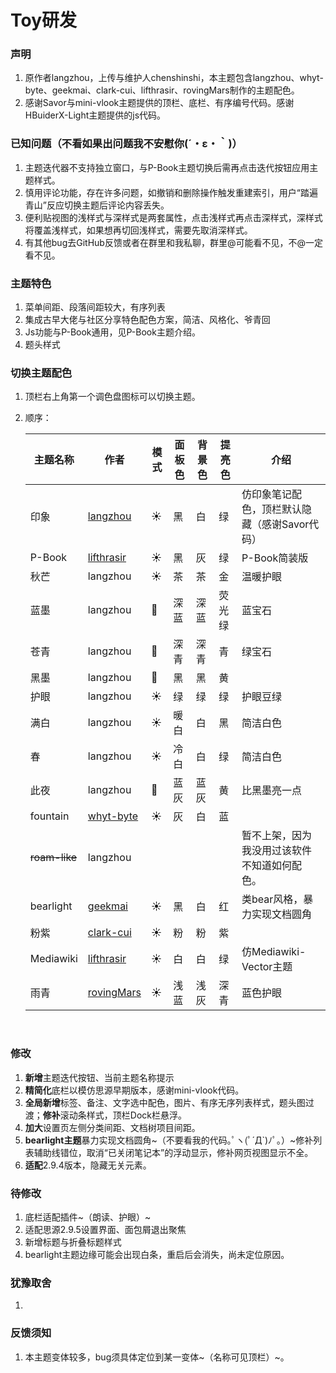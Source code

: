 # Toy研发

### 声明

1. 原作者langzhou，上传与维护人chenshinshi，本主题包含langzhou、whyt-byte、geekmai、clark-cui、lifthrasir、rovingMars制作的主题配色。
2. 感谢Savor与mini-vlook主题提供的顶栏、底栏、有序编号代码。感谢HBuiderX-Light主题提供的js代码。

### 已知问题（不看如果出问题我不安慰你(´・ε・｀)）

1. 主题迭代器不支持独立窗口，与P-Book主题切换后需再点击迭代按钮应用主题样式。
2. 慎用评论功能，存在许多问题，如撤销和删除操作触发重建索引，用户“踏遍青山”反应切换主题后评论内容丢失。
3. 便利贴视图的浅样式与深样式是两套属性，点击浅样式再点击深样式，深样式将覆盖浅样式，如果想再切回浅样式，需要先取消深样式。
4.  有其他bug去GitHub反馈或者在群里和我私聊，群里@可能看不见，不@一定看不见。

### 主题特色

1. 菜单间距、段落间距较大，有序列表
2. 集成古早大佬与社区分享特色配色方案，简洁、风格化、爷青回
3. Js功能与P-Book通用，见P-Book主题介绍。
4. 题头样式

### 切换主题配色

1. 顶栏右上角第一个调色盘图标可以切换主题。
2. 顺序：

    |主题名称|作者|模式|面板色|背景色|提亮色|介绍|
    | -----------| ----------| ------| --------| --------| --------| -------------------------------------------------|
    |印象|[langzhou](https://github.com/langzhou/toy-theme-for-siyuan)|☀️|黑|白|绿|仿印象笔记配色，顶栏默认隐藏（感谢Savor代码）<br />|
    |P-Book|[lifthrasir](https://ld246.com/article/1683803156009)|☀️|黑|灰|绿|P-Book简装版|
    |秋芒|langzhou|☀️|茶|茶|金|温暖护眼|
    |蓝墨|langzhou|🌃|深蓝|深蓝|荧光绿|蓝宝石|
    |苍青|langzhou|🌃|深青|深青|青|绿宝石|
    |黑墨|langzhou|🌃|黑|黑|黄|<br />|
    |护眼|langzhou|☀️|绿|绿|绿|护眼豆绿|
    |满白|langzhou|☀️|暖白|白|黑|简洁白色|
    |春|langzhou|☀️|冷白|白|绿|简洁白色|
    |此夜|langzhou|🌃|蓝灰|蓝灰|黄|比黑墨亮一点|
    |fountain|[whyt-byte](https://github.com/whyt-byte/Fountain_theme_for_Siyuan_Light)|☀️|灰|白|蓝||
    |~~roam-like~~|langzhou|||||暂不上架，因为我没用过该软件不知道如何配色。|
    |bearlight|[geekmai](https://github.com/geekmai/BearLight_for_SiYuan)|☀️|黑|白|红|类bear风格，暴力实现文档圆角|
    |粉紫|[clark-cui](https://github.com/clark-cui/siyuan-themes-fruits-pink)|☀️|粉|粉|紫||
    |Mediawiki|[lifthrasir](https://ld246.com/article/1684904900025)|☀️|白|白|绿|仿Mediawiki-Vector主题|
    |雨青|[rovingMars](https://ld246.com/article/1687343731976/comment/1687743598084#comments)|☀️|浅蓝|浅灰|深青|蓝色护眼|

    ‍

### 修改

1. **新增**主题迭代按钮、当前主题名称提示
2. **精简化**底栏以模仿思源早期版本，感谢mini-vlook代码。
3. **全局新增**标签、备注、文字选中配色，图片、有序无序列表样式，题头图过渡；**修补**滚动条样式，顶栏Dock栏悬浮。
4. **加大**设置页左侧分类间距、文档树项目间距。
5. **bearlight主题**暴力实现文档圆角~（不要看我的代码｡ﾟヽ(ﾟ´Д`)ﾉﾟ｡） ​~修补列表辅助线错位，取消“已关闭笔记本”的浮动显示，修补网页视图显示不全。
6. **适配**2.9.4版本，隐藏无关元素。

### 待修改

1. 底栏适配插件~（朗读、护眼）~
2. 适配思源2.9.5设置界面、面包屑退出聚焦
3. 新增标题与折叠标题样式
4. bearlight主题边缘可能会出现白条，重启后会消失，尚未定位原因。

### 犹豫取舍

1. ‍

### 反馈须知

1. 本主题变体较多，bug须具体定位到某一变体~（名称可见顶栏）~。
